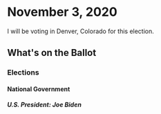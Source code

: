 # November 3, 2020

I will be voting in Denver, Colorado for this election.

## What's on the Ballot

### Elections

#### National Government

##### U.S. President: Joe Biden

